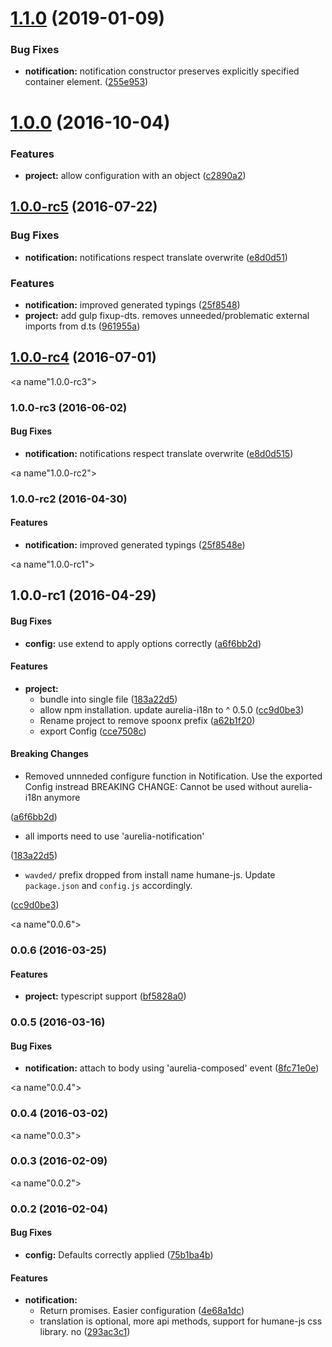 <a name="1.1.0"></a>
# [1.1.0](https://github.com/SpoonX/aurelia-notification/compare/1.0.0...1.1.0) (2019-01-09)


### Bug Fixes

* **notification:** notification constructor preserves explicitly specified container element. ([255e953](https://github.com/SpoonX/aurelia-notification/commit/255e953))



<a name="1.0.0"></a>
# [1.0.0](https://github.com/SpoonX/aurelia-notification/compare/1.0.0-rc5...v1.0.0) (2016-10-04)


### Features

* **project:** allow configuration with an object ([c2890a2](https://github.com/SpoonX/aurelia-notification/commit/c2890a2))



<a name="1.0.0-rc5"></a>
## [1.0.0-rc5](https://github.com/SpoonX/aurelia-notification/compare/1.0.0-rc1...v1.0.0-rc5) (2016-07-22)


### Bug Fixes

* **notification:** notifications respect translate overwrite ([e8d0d51](https://github.com/SpoonX/aurelia-notification/commit/e8d0d51))


### Features

* **notification:** improved generated typings ([25f8548](https://github.com/SpoonX/aurelia-notification/commit/25f8548))
* **project:** add gulp fixup-dts. removes unneeded/problematic external imports from d.ts ([961955a](https://github.com/SpoonX/aurelia-notification/commit/961955a))



<a name="1.0.0-rc4"></a>
## [1.0.0-rc4](https://github.com/SpoonX/aurelia-notification/compare/1.0.0-rc1...v1.0.0-rc4) (2016-07-01)


<a name"1.0.0-rc3"></a>
### 1.0.0-rc3 (2016-06-02)


#### Bug Fixes

* **notification:** notifications respect translate overwrite ([e8d0d515](https://github.com/SpoonX/aurelia-notification/commit/e8d0d515))


<a name"1.0.0-rc2"></a>
### 1.0.0-rc2 (2016-04-30)


#### Features

* **notification:** improved generated typings ([25f8548e](https://github.com/SpoonX/aurelia-notification/commit/25f8548e))


<a name"1.0.0-rc1"></a>
## 1.0.0-rc1 (2016-04-29)


#### Bug Fixes

* **config:** use extend to apply options correctly ([a6f6bb2d](https://github.com/SpoonX/aurelia-notification/commit/a6f6bb2d))


#### Features

* **project:**
  * bundle into single file ([183a22d5](https://github.com/SpoonX/aurelia-notification/commit/183a22d5))
  * allow npm installation. update aurelia-i18n to ^ 0.5.0 ([cc9d0be3](https://github.com/SpoonX/aurelia-notification/commit/cc9d0be3))
  * Rename project to remove spoonx prefix ([a62b1f20](https://github.com/SpoonX/aurelia-notification/commit/a62b1f20))
  * export Config ([cce7508c](https://github.com/SpoonX/aurelia-notification/commit/cce7508c))


#### Breaking Changes

* Removed unnneded configure function in Notification. Use the exported Config instread
BREAKING CHANGE: Cannot be used without aurelia-i18n anymore

 ([a6f6bb2d](https://github.com/SpoonX/aurelia-notification/commit/a6f6bb2d))
* all imports need to use 'aurelia-notification'

 ([183a22d5](https://github.com/SpoonX/aurelia-notification/commit/183a22d5))
* `wavded/` prefix dropped from install name humane-js. Update `package.json` and `config.js` accordingly.

 ([cc9d0be3](https://github.com/SpoonX/aurelia-notification/commit/cc9d0be3))


<a name"0.0.6"></a>
### 0.0.6 (2016-03-25)


#### Features

* **project:** typescript support ([bf5828a0](https://github.com/SpoonX/aurelia-notification/commit/bf5828a0))


### 0.0.5 (2016-03-16)


#### Bug Fixes

* **notification:** attach to body using 'aurelia-composed' event ([8fc71e0e](https://github.com/SpoonX/aurelia-notification/commit/8fc71e0ebd4e67263dc1777bcab6f80948d700db))


<a name"0.0.4"></a>
### 0.0.4 (2016-03-02)


<a name"0.0.3"></a>
### 0.0.3 (2016-02-09)


<a name"0.0.2"></a>
### 0.0.2 (2016-02-04)


#### Bug Fixes

* **config:** Defaults correctly applied ([75b1ba4b](https://github.com/SpoonX/aurelia-notification/commit/75b1ba4b))


#### Features

* **notification:**
  * Return promises. Easier configuration ([4e68a1dc](https://github.com/SpoonX/aurelia-notification/commit/4e68a1dc))
  * translation is optional, more api methods, support for humane-js css library. no ([293ac3c1](https://github.com/SpoonX/aurelia-notification/commit/293ac3c1))
